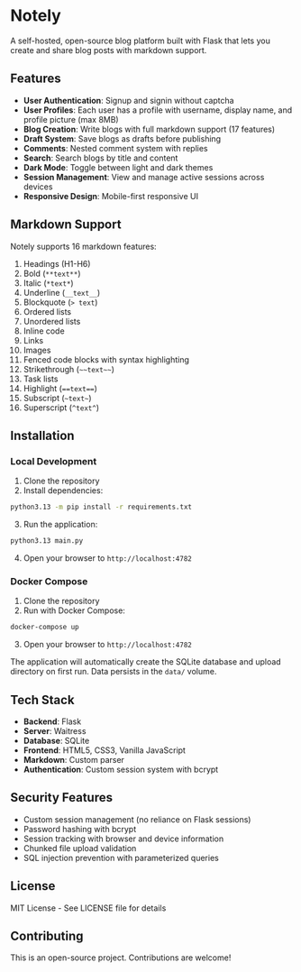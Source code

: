 # Notely

A self-hosted, open-source blog platform built with Flask that lets you create and share blog posts with markdown support.

## Features

- **User Authentication**: Signup and signin without captcha
- **User Profiles**: Each user has a profile with username, display name, and profile picture (max 8MB)
- **Blog Creation**: Write blogs with full markdown support (17 features)
- **Draft System**: Save blogs as drafts before publishing
- **Comments**: Nested comment system with replies
- **Search**: Search blogs by title and content
- **Dark Mode**: Toggle between light and dark themes
- **Session Management**: View and manage active sessions across devices
- **Responsive Design**: Mobile-first responsive UI

## Markdown Support

Notely supports 16 markdown features:

1. Headings (H1-H6)
2. Bold (`**text**`)
3. Italic (`*text*`)
4. Underline (`__text__`)
5. Blockquote (`> text`)
6. Ordered lists
7. Unordered lists
8. Inline code
9. Links
10. Images
11. Fenced code blocks with syntax highlighting
12. Strikethrough (`~~text~~`)
13. Task lists
14. Highlight (`==text==`)
15. Subscript (`~text~`)
16. Superscript (`^text^`)

## Installation

### Local Development

1. Clone the repository
2. Install dependencies:
```bash
python3.13 -m pip install -r requirements.txt
```

3. Run the application:
```bash
python3.13 main.py
```

4. Open your browser to `http://localhost:4782`

### Docker Compose

1. Clone the repository
2. Run with Docker Compose:
```bash
docker-compose up
```

3. Open your browser to `http://localhost:4782`

The application will automatically create the SQLite database and upload directory on first run. Data persists in the `data/` volume.

## Tech Stack

- **Backend**: Flask
- **Server**: Waitress
- **Database**: SQLite
- **Frontend**: HTML5, CSS3, Vanilla JavaScript
- **Markdown**: Custom parser
- **Authentication**: Custom session system with bcrypt

## Security Features

- Custom session management (no reliance on Flask sessions)
- Password hashing with bcrypt
- Session tracking with browser and device information
- Chunked file upload validation
- SQL injection prevention with parameterized queries

## License

MIT License - See LICENSE file for details

## Contributing

This is an open-source project. Contributions are welcome!
